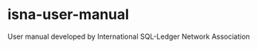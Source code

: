 isna-user-manual
================

User manual developed by International SQL-Ledger Network Association
